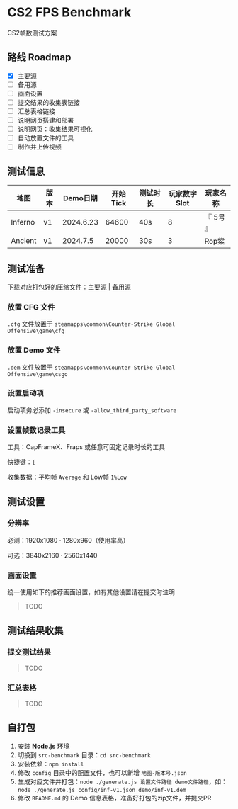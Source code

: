 # CS2 FPS Benchmark

CS2帧数测试方案

## 路线 Roadmap

- [X] 主要源
- [ ] 备用源
- [ ] 画面设置
- [ ] 提交结果的收集表链接
- [ ] 汇总表格链接
- [ ] 说明网页搭建和部署
- [ ] 说明网页：收集结果可视化
- [ ] 自动放置文件的工具
- [ ] 制作并上传视频

## 测试信息

| 地图    | 版本 | Demo日期  | 开始Tick | 测试时长 | 玩家数字Slot | 玩家名称  |
| ------- | ---- | --------- | -------- | -------- | ------------ | --------- |
| Inferno | v1   | 2024.6.23 | 64600    | 40s      | 8            | 『 5号 』 |
| Ancient | v1   | 2024.7.5  | 20000    | 30s      | 3            | Rop紫     |

## 测试准备

下载对应打包好的压缩文件：[主要源](https://share.hlae.site/%E4%B8%BB%E8%A6%81%E6%BA%90/CS2%E5%B8%A7%E6%95%B0%E6%B5%8B%E8%AF%95) | [备用源](https://share.hlae.site/%E5%A4%87%E7%94%A8%E6%BA%90/CS2%E5%B8%A7%E6%95%B0%E6%B5%8B%E8%AF%95)

### 放置 CFG 文件

`.cfg` 文件放置于 `steamapps\common\Counter-Strike Global Offensive\game\cfg`

### 放置 Demo 文件

`.dem` 文件放置于 `steamapps\common\Counter-Strike Global Offensive\game\csgo`

### 设置启动项

启动项务必添加 `-insecure` 或 `-allow_third_party_software`

### 设置帧数记录工具

工具：CapFrameX、Fraps 或任意可固定记录时长的工具

快捷键：`[`

收集数据：平均帧 `Average` 和 Low帧 `1%Low`

## 测试设置

### 分辨率

必测：1920x1080 · 1280x960（使用率高）

可选：3840x2160 · 2560x1440

### 画面设置

统一使用如下的推荐画面设置，如有其他设置请在提交时注明

> TODO

## 测试结果收集

### 提交测试结果

> TODO

### 汇总表格

> TODO

## 自打包

1. 安装 **Node.js** 环境
2. 切换到 `src-benchmark` 目录：`cd src-benchmark`
3. 安装依赖：`npm install`
4. 修改 `config` 目录中的配置文件，也可以新增 `地图-版本号.json`
5. 生成对应文件并打包：`node ./generate.js 设置文件路径 demo文件路径`，如：
   `node ./generate.js config/inf-v1.json demo/inf-v1.dem`
6. 修改 `README.md` 的 Demo 信息表格，准备好打包的zip文件，并提交PR
